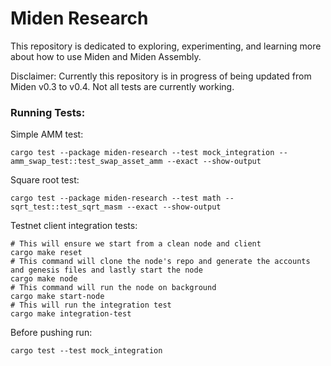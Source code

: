 # Miden Research

This repository is dedicated to exploring, experimenting, and learning more about how to use Miden and Miden Assembly.

Disclaimer: Currently this repository is in progress of being updated from Miden v0.3 to v0.4. Not all tests are currently working.

### Running Tests:

Simple AMM test:
```
cargo test --package miden-research --test mock_integration -- amm_swap_test::test_swap_asset_amm --exact --show-output
```

Square root test:
```
cargo test --package miden-research --test math -- sqrt_test::test_sqrt_masm --exact --show-output
```

Testnet client integration tests:
```
# This will ensure we start from a clean node and client
cargo make reset
# This command will clone the node's repo and generate the accounts and genesis files and lastly start the node 
cargo make node
# This command will run the node on background
cargo make start-node 
# This will run the integration test 
cargo make integration-test
```

Before pushing run:
```
cargo test --test mock_integration
```